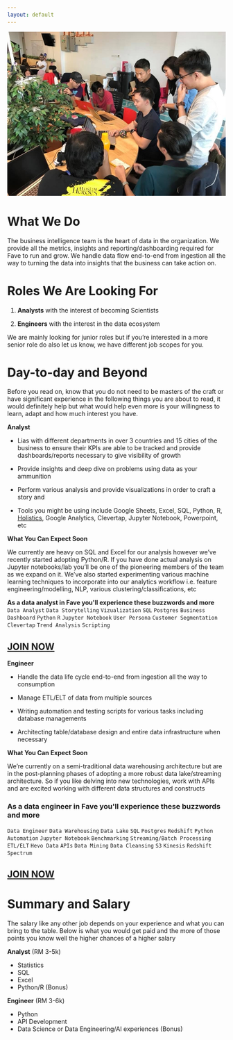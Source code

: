 ```yaml
---
layout: default
---
```


<!-- ## [Fave](http://careers.myfave.com/) Business Intelligence (Data) Team is Hiring! -->

<!-- # TL;DR

If you know SQL/Python/R **OR** have experience in data analysis (can even be with Google Sheets) **OR** have dabbled with programming **AND** have a interest in getting an analyst/engineering role in the data ecosystem. Send your Resume/CV to [aiyas@myfave.com]()

If you don't, you might still want to read on :) -->

![FBI](/assets/images/fbi.png)

# What We Do

The business intelligence team is the heart of data in the organization. We provide all the metrics, insights and reporting/dashboarding required for Fave to run and grow. We handle data flow end-to-end from ingestion all the way to turning the data into insights that the business can take action on.

# Roles We Are Looking For

1. **Analysts** with the interest of becoming Scientists 

2. **Engineers** with the interest in the data ecosystem

We are mainly looking for junior roles but if you’re interested in a more senior role do also let us know, we have different job scopes for you.

# Day-to-day and Beyond

Before you read on, know that you do not need to be masters of the craft or have significant experience in the following things you are about to read, it would definitely help but what would help even more is your willingness to learn, adapt and how much interest you have.

**Analyst**

- Lias with different departments in over 3 countries and 15 cities of the business to ensure their KPIs are able to be tracked and provide dashboards/reports necessary to give visibility of growth

- Provide insights and deep dive on problems using data as your ammunition

- Perform various analysis and provide visualizations in order to craft a story and 

- Tools you might be using include Google Sheets, Excel, SQL, Python, R, [Holistics](https://holistics.io), Google Analytics, Clevertap, Jupyter Notebook, Powerpoint, etc

**What You Can Expect Soon**

We currently are heavy on SQL and Excel for our analysis however we’ve recently started adopting Python/R. If you have done actual analysis on Jupyter notebooks/lab you’ll be one of the pioneering members of the team as we expand on it. We’ve also started experimenting various machine learning techniques to incorporate into our analytics workflow i.e. feature engineering/modelling, NLP, various clustering/classifications, etc

**As a data analyst in Fave you'll experience these buzzwords and more**
```Data Analyst``` ```Data Storytelling``` ```Vizualization``` ```SQL```  ```Postgres``` ```Business Dashboard``` ```Python``` ```R``` ```Jupyter Notebook``` ```User Persona``` ```Customer Segmentation``` ```Clevertap``` ```Trend Analysis``` ```Scripting```

## [JOIN NOW]()

**Engineer**

- Handle the data life cycle end-to-end from ingestion all the way to consumption

- Manage ETL/ELT of data from multiple sources

- Writing automation and testing scripts for various tasks including database managements

- Architecting table/database design and entire data infrastructure when necessary

**What You Can Expect Soon**

We’re currently on a semi-traditional data warehousing architecture but are in the post-planning phases of adopting a more robust data lake/streaming architecture. So if you like delving into new technologies, work with APIs and are excited working with different data structures and constructs 

### As a data engineer in Fave you'll experience these buzzwords and more 
```Data Engineer``` ```Data Warehousing``` ```Data Lake``` ```SQL```  ```Postgres``` ```Redshift``` ```Python``` ```Automation``` ```Jupyter Notebook``` ```Benchmarking``` ```Streaming/Batch Processing``` ```ETL/ELT``` ```Hevo Data``` ```APIs``` ```Data Mining``` ```Data Cleansing``` ```S3``` ```Kinesis``` ```Redshift Spectrum```

## [JOIN NOW]()

# Summary and Salary

The salary like any other job depends on your experience and what you can bring to the table. Below is what you would get paid and the more of those points you know well the higher chances of a higher salary

**Analyst** (RM 3-5k)
- Statistics
- SQL
- Excel
- Python/R (Bonus)

**Engineer** (RM 3-6k)
- Python
- API Development
- Data Science or Data Engineering/AI experiences (Bonus)

